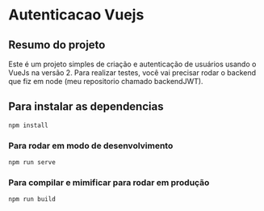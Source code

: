 # Autenticacao Vuejs

## Resumo do projeto

Este é um projeto simples de criação e autenticação de usuários usando o VueJs na versão 2. Para realizar testes, você vai precisar rodar o backend que fiz em node (meu repositorio chamado backendJWT).

## Para instalar as dependencias
```
npm install
```

### Para rodar em modo de desenvolvimento
```
npm run serve
```

### Para compilar e mimificar para rodar em produção
```
npm run build
```

